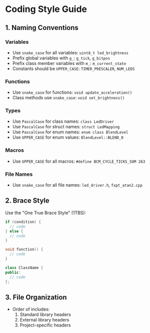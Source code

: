# Coding Style Guide

## 1. Naming Conventions

### Variables
- Use `snake_case` for all variables: `uint8_t led_brightness`
- Prefix global variables with `g_`: `g_tick`, `g_bitpos`
- Prefix class member variables with `m_`: `m_current_state`
- Constants should be `UPPER_CASE`: `TIMER_PRESCALER`, `NUM_LEDS`

### Functions
- Use `snake_case` for functions: `void update_acceleration()`
- Class methods use `snake_case`: `void set_brightness()`

### Types
- Use `PascalCase` for class names: `class LedDriver`
- Use `PascalCase` for struct names: `struct LedMapping`
- Use `PascalCase` for enum names: `enum class BlendLevel`
- Use `UPPER_CASE` for enum values: `BlendLevel::BLEND_0`

### Macros
- Use `UPPER_CASE` for all macros: `#define BCM_CYCLE_TICKS_SUM 263`

### File Names
- Use `snake_case` for all file names: `led_driver.h`, `fxpt_atan2.cpp`

## 2. Brace Style

Use the "One True Brace Style" (1TBS):

```cpp
if (condition) {
  // code
} else {
  // code
}

void function() {
  // code
}

class ClassName {
public:
  // code
};
```

## 3. File Organization

- Order of includes:
  1. Standard library headers
  2. External library headers
  3. Project-specific headers